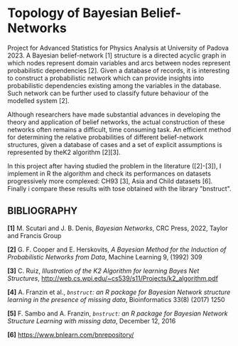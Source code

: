 # Topology of Bayesian Belief-Networks
Project for Advanced Statistics for Physics Analysis at University of Padova 2023.
A Bayesian belief-network [1] structure is a directed acyclic graph in which nodes represent domain variables
and arcs between nodes represent probabilistic dependencies [2].
Given a database of records, it is interesting to construct a probabilistic network which can provide insights
into probabilistic dependencies existing among the variables in the database. Such network can be further used
to classify future behaviour of the modelled system [2].

Although researchers have made substantial advances in developing the theory and application of belief networks,
the actual construction of these networks often remains a difficult, time consuming task. An efficient method for
determining the relative probabilities of different belief-network structures, given a database of cases and a set
of explicit assumptions is represented by theK2 algorithm [2][3].

In this project after having studied the problem in the literature ([2]-[3]), I implement in R the algorithm and
check its performances on datasets progressively more complexed: CH93 [3], Asia and Child datasets [6].
Finally i compare these results with tose obtained with the library "bnstruct". 





## **BIBLIOGRAPHY**

<a id='ref1'></a>
**[1]** M. Scutari and J. B. Denis, *Bayesian Networks*, CRC Press, 2022, Taylor and Francis Group

<a id='ref2'></a>
**[2]** G. F. Cooper and E. Herskovits, *A Bayesian Method for the Induction of Probabilistic Networks from Data*, Machine Learning 9, (1992) 309

<a id='ref3'></a>
**[3]** C. Ruiz, *Illustration of the K2 Algorithm for learning Bayes Net Structures*, http://web.cs.wpi.edu/~cs539/s11/Projects/k2_algorithm.pdf


<a id='ref4'></a>
**[4]** A. Franzin et al., *$\texttt{bnstruct}$: an R package for Bayesian Network structure learning in the presence of missing data*, Bioinformatics 33(8) (2017) 1250

<a id='ref5'></a>
**[5]** F. Sambo and A. Franzin, *$\texttt{bnstruct}$: an R package for Bayesian Network Structure Learning with missing data*, December 12, 2016

<a id='ref6'></a>
**[6]** https://www.bnlearn.com/bnrepository/
